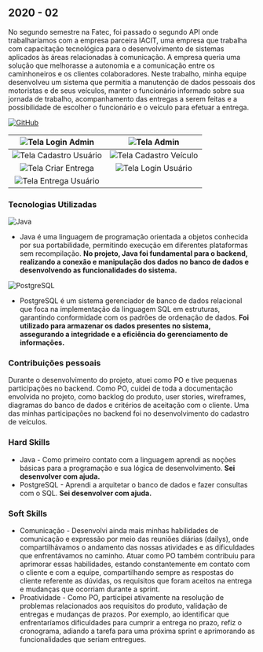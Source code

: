 ## 2020 - 02
No segundo semestre na Fatec, foi passado o segundo API onde trabalharíamos com a empresa parceira IACIT, uma empresa que trabalha com capacitação tecnológica para o desenvolvimento de sistemas aplicados às áreas relacionadas à comunicação. A empresa queria uma solução que melhorasse a autonomia e a comunicação entre os caminhoneiros e os clientes colaboradores. Neste trabalho, minha equipe desenvolveu um sistema que permitia a manutenção de dados pessoais dos motoristas e de seus veículos, manter o funcionário informado sobre sua jornada de trabalho, acompanhamento das entregas a serem feitas e a possibilidade de escolher o funcionário e o veículo para efetuar a entrega.

[![GitHub](https://img.shields.io/badge/GitHub-100000?style=for-the-badge&logo=github&logoColor=white)](https://github.com/Vitor-y/Projeto-Integrador)

| ![Tela Login Admin](https://github.com/Vitor-y/Projeto-Integrador/blob/main/Img-Projeto/Gifs/Tela_Login_Admin.gif) | ![Tela Admin](https://github.com/Vitor-y/Projeto-Integrador/blob/main/Img-Projeto/Gifs/Tela_Admin.gif) |
|:---:|:---:|
| ![Tela Cadastro Usuário](https://github.com/Vitor-y/Projeto-Integrador/blob/main/Img-Projeto/Gifs/tela_cadastro_usuario.gif) | ![Tela Cadastro Veículo](https://github.com/Vitor-y/Projeto-Integrador/blob/main/Img-Projeto/Gifs/tela_cadastro_veiculo.gif) |
| ![Tela Criar Entrega](https://github.com/Vitor-y/Projeto-Integrador/blob/main/Img-Projeto/Gifs/Tela_Criar_Entrega.gif) | ![Tela Login Usuário](https://github.com/Vitor-y/Projeto-Integrador/blob/main/Img-Projeto/Gifs/Tela_Login_Usu%C3%A1rio.gif) |
| ![Tela Entrega Usuário](https://github.com/Vitor-y/Projeto-Integrador/blob/main/Img-Projeto/Gifs/Tela_Entrega_Usu%C3%A1rio.gif) | |


### Tecnologias Utilizadas

![Java](https://img.shields.io/badge/java-%23ED8B00.svg?style=for-the-badge&logo=openjdk&logoColor=white)
- Java é uma linguagem de programação orientada a objetos conhecida por sua portabilidade, permitindo execução em diferentes plataformas sem recompilação. **No projeto, Java foi fundamental para o backend, realizando a conexão e manipulação dos dados no banco de dados e desenvolvendo as funcionalidades do sistema.**


![PostgreSQL](https://img.shields.io/badge/PostgreSQL-000?style=for-the-badge&logo=postgresql&color=fff)
- PostgreSQL é um sistema gerenciador de banco de dados relacional que foca na implementação da linguagem SQL em estruturas, garantindo conformidade com os padrões de ordenação de dados. **Foi utilizado para armazenar os dados presentes no sistema, assegurando a integridade e a eficiência do gerenciamento de informações.**

### Contribuições pessoais 

Durante o desenvolvimento do projeto, atuei como PO e tive pequenas participações no backend. Como PO, cuidei de toda a documentação envolvida no projeto, como backlog do produto, user stories, wireframes, diagramas do banco de dados e critérios de aceitação com o cliente. Uma das minhas participações no backend foi no desenvolvimento do cadastro de veículos.

### Hard Skills 

- Java - Como primeiro contato com a linguagem aprendi as noções básicas para a programação e sua lógica de desenvolvimento. **Sei desenvolver com ajuda.** 
- PostgreSQL - Aprendi a arquitetar o banco de dados e fazer consultas com o SQL. **Sei desenvolver com ajuda.** 

### Soft Skills 

- Comunicação - Desenvolvi ainda mais minhas habilidades de comunicação e expressão por meio das reuniões diárias (dailys), onde compartilhávamos o andamento das nossas atividades e as dificuldades que enfrentávamos no caminho. Atuar como PO também contribuiu para aprimorar essas habilidades, estando constantemente em contato com o cliente e com a equipe, compartilhando sempre as respostas do cliente referente as dúvidas, os requisitos que foram aceitos na entrega e mudanças que ocorriam durante a sprint.
- Proatividade - Como PO, participei ativamente na resolução de problemas relacionados aos requisitos do produto, validação de entregas e mudanças de prazos. Por exemplo, ao identificar que enfrentaríamos dificuldades para cumprir a entrega no prazo, refiz o cronograma, adiando a tarefa para uma próxima sprint e aprimorando as funcionalidades que seriam entregues.
